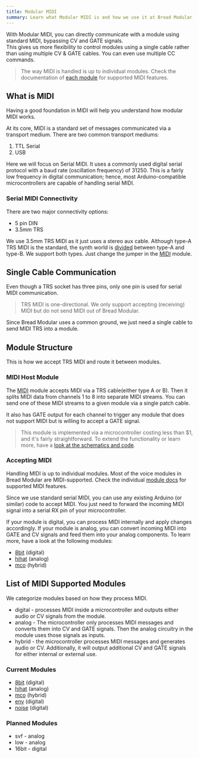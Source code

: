 ```yaml
---
title: Modular MIDI
summary: Learn what Modular MIDI is and how we use it at Bread Modular.
---
```


With Modular MIDI, you can directly communicate with a module using standard MIDI, bypassing CV and GATE signals.
<br/>
This gives us more flexibility to control modules using a single cable rather than using multiple CV & GATE cables. You can even use multiple CC commands.

> The way MIDI is handled is up to individual modules. Check the documentation of [each module](#list-of-midi-supported-modules) for supported MIDI features.
> 

## What is MIDI

Having a good foundation in MIDI will help you understand how modular MIDI works.

At its core, MIDI is a standard set of messages communicated via a transport medium. There are two common transport mediums:

1. TTL Serial
2. USB

Here we will focus on Serial MIDI. It uses a commonly used digital serial protocol with a baud rate (oscillation frequency) of 31250. This is a fairly low frequency in digital communication; hence, most Arduino-compatible microcontrollers are capable of handling serial MIDI.

### Serial MIDI Connectivity

There are two major connectivity options:

- 5 pin DIN
- 3.5mm TRS

We use 3.5mm TRS MIDI as it just uses a stereo aux cable. Although type-A TRS MIDI is the standard, the synth world is [divided](https://minimidi.world) between type-A and type-B. We support both types. Just change the jumper in the [MIDI](/modules/midi) module.

## Single Cable Communication

Even though a TRS socket has three pins, only one pin is used for serial MIDI communication.

> TRS MIDI is one-directional. We only support accepting (receiving) MIDI but do not send MIDI out of Bread Modular.

Since Bread Modular uses a common ground, we just need a single cable to send MIDI TRS into a module.

## Module Structure

This is how we accept TRS MIDI and route it between modules.

### MIDI Host Module

The [MIDI](/modules/midi) module accepts MIDI via a TRS cable(either type A or B). Then it splits MIDI data from channels 1 to 8 into separate MIDI streams. You can send one of these MIDI streams to a given module via a single patch cable.

It also has GATE output for each channel to trigger any module that does not support MIDI but is willing to accept a GATE signal.

> This module is implemented via a microcontroller costing less than $1, and it's fairly straightforward. To extend the functionality or learn more, have a [look at the schematics and code](https://github.com/bread-modular/bread-modular/tree/main/modules/midi).

### Accepting MIDI

Handling MIDI is up to individual modules. Most of the voice modules in Bread Modular are MIDI-supported. Check the individual [module docs](/modules) for supported MIDI features.

Since we use standard serial MIDI, you can use any existing Arduino (or similar) code to accept MIDI. You just need to forward the incoming MIDI signal into a serial RX pin of your microcontroller.

If your module is digital, you can process MIDI internally and apply changes accordingly. If your module is analog, you can convert incoming MIDI into GATE and CV signals and feed them into your analog components. To learn more, have a look at the following modules:

- [8bit](https://github.com/bread-modular/bread-modular/tree/main/modules/8bit) (digital)
- [hihat](https://github.com/bread-modular/bread-modular/tree/main/modules/hihat) (analog)
- [mco](https://github.com/bread-modular/bread-modular/tree/main/modules/mco) (hybrid)

## List of MIDI Supported Modules

We categorize modules based on how they process MIDI.

- digital - processes MIDI inside a microcontroller and outputs either audio or CV signals from the module.
- analog - The microcontroller only processes MIDI messages and converts them into CV and GATE signals. Then the analog circuitry in the module uses those signals as inputs.
- hybrid - the microcontroller processes MIDI messages and generates audio or CV. Additionally, it will output additional CV and GATE signals for either internal or external use.

### Current Modules

- [8bit](/modules/8bit) (digital)
- [hihat](/modules/hihat) (analog)
- [mco](/modules/mco) (hybrid)
- [env](/modules/env) (digital)
- [noise](/modules/noise) (digital)

### Planned Modules

- svf - analog
- low - analog
- 16bit - digital